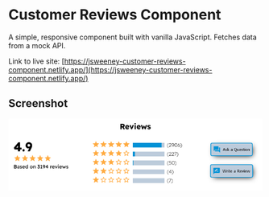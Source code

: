 # Customer Reviews Component

A simple, responsive component built with vanilla JavaScript. Fetches data from a mock API.

Link to live site: [https://jsweeney-customer-reviews-component.netlify.app/](https://jsweeney-customer-reviews-component.netlify.app/)

## Screenshot

![](screenshot.png)
